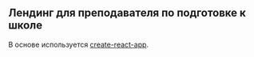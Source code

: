 ## Лендинг для преподавателя по подготовке к школе

В основе используется [create-react-app](https://github.com/facebook/create-react-app).